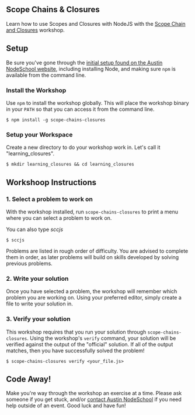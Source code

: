 ## Scope Chains & Closures ##
Learn how to use Scopes and Closures with NodeJS with the [Scope Chain and Closures](https://github.com/jesstelford/scope-chains-closures) workshop.

## Setup ##

Be sure you've gone through the [initial setup found on the Austin NodeSchool website](http://nodeschool.io/austin/#getting-started), including installing Node, and making sure `npm` is available from the command line.

### Install the Workshop

Use `npm` to install the workshop globally. This will place the workshop binary in your `PATH` so that you can access it from the command line.

```
$ npm install -g scope-chains-closures
```

### Setup your Workspace

Create a new directory to do your workshop work in.  Let's call it "learning_closures".

```
$ mkdir learning_closures && cd learning_closures
```

## Workshoop Instructions

### 1. Select a problem to work on

With the workshop installed, run `scope-chains-closures` to print a menu where you can select a problem to work on.

You can also type _sccjs_

```
$ sccjs
```

Problems are listed in rough order of difficulty. You are advised to complete them in order, as later problems will build on skills developed by solving previous problems.

### 2. Write your solution

Once you have selected a problem, the workshop will remember which problem you are working on. Using your preferred editor, simply create a file to write your solution in.

### 3. Verify your solution

This workshop requires that you run your solution through `scope-chains-closures`. Using the workshop's `verify` command, your solution will be verified against the output of the "official" solution. If all of the output matches, then you have successfully solved the problem!

```
$ scope-chains-closures verify <your_file.js>
```

## Code Away! ##

Make you're way through the workshop an exercise at a time. Please ask someone if you get stuck, and/or [contact Austin NodeSchool](http://nodeschool.io/austin/#contact) if you need help outside of an event. Good luck and have fun!
